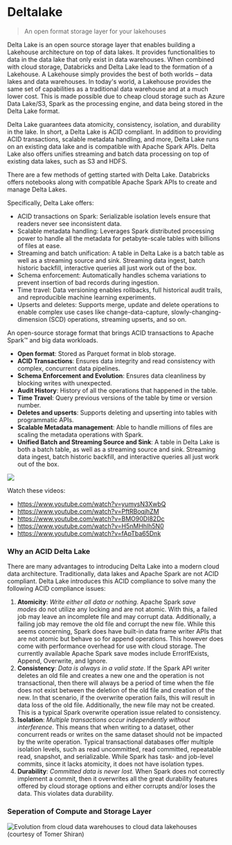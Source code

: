 # Deltalake

> An open format storage layer for your lakehouses

Delta Lake  is an open source storage layer that enables building a Lakehouse architecture on top of data lakes. It provides functionalities to data in the data lake that only exist in data warehouses. When combined with cloud storage, Databricks and Delta Lake lead to the formation of a Lakehouse. A Lakehouse simply provides the best of both worlds – data lakes and data warehouses. In today's world, a Lakehouse provides the same set of capabilities as a traditional data warehouse and at a much lower cost. This is made possible due to cheap cloud storage such as Azure Data Lake/S3, Spark as the processing engine, and data being stored in the Delta Lake format.

Delta Lake guarantees data atomicity, consistency, isolation, and durability in the lake. In short, a Delta Lake is ACID compliant. In addition to providing ACID transactions, scalable metadata handling, and more, Delta Lake runs on an existing data lake and is compatible with Apache Spark APIs. Delta Lake also offers unifies streaming and batch data processing on top of existing data lakes, such as S3 and HDFS.

There are a few methods of getting started with Delta Lake. Databricks offers notebooks along with compatible Apache Spark APIs to create and manage Delta Lakes.

Specifically, Delta Lake offers:

- ACID transactions on Spark: Serializable isolation levels ensure that readers never see inconsistent data.
- Scalable metadata handling: Leverages Spark distributed processing power to handle all the metadata for petabyte-scale tables with billions of files at ease.
- Streaming and batch unification: A table in Delta Lake is a batch table as well as a streaming source and sink. Streaming data ingest, batch historic backfill, interactive queries all just work out of the box.
- Schema enforcement: Automatically handles schema variations to prevent insertion of bad records during ingestion.
- Time travel: Data versioning enables rollbacks, full historical audit trails, and reproducible machine learning experiments.
- Upserts and deletes: Supports merge, update and delete operations to enable complex use cases like change-data-capture, slowly-changing-dimension (SCD) operations, streaming upserts, and so on.

An open-source storage format that brings ACID transactions to Apache Spark™ and big data workloads.

* **Open format**: Stored as Parquet format in blob storage.
* **ACID Transactions**: Ensures data integrity and read consistency with complex, concurrent data pipelines.
* **Schema Enforcement and Evolution**: Ensures data cleanliness by blocking writes with unexpected.
* **Audit History**: History of all the operations that happened in the table.
* **Time Travel**: Query previous versions of the table by time or version number.
* **Deletes and upserts**: Supports deleting and upserting into tables with programmatic APIs.
* **Scalable Metadata management**: Able to handle millions of files are scaling the metadata operations with Spark.
* **Unified Batch and Streaming Source and Sink**: A table in Delta Lake is both a batch table, as well as a streaming source and sink. Streaming data ingest, batch historic backfill, and interactive queries all just work out of the box.

![](https://www.databricks.com/wp-content/uploads/2022/06/db-247-blog-img-3.png)

Watch these videos:

- https://www.youtube.com/watch?v=yumysN3XwbQ
- https://www.youtube.com/watch?v=PftRBoqjhZM
- https://www.youtube.com/watch?v=BMO90DI82Dc
- https://www.youtube.com/watch?v=H5nMHhlh5N0
- https://www.youtube.com/watch?v=fApTba65Dnk

### Why an ACID Delta Lake

There are many advantages to introducing Delta Lake into a modern cloud data architecture. Traditionally, data lakes and Apache Spark are not ACID compliant. Delta Lake introduces this ACID compliance to solve many the following ACID compliance issues:

1. **Atomicity**: *Write either all data or nothing*. Apache Spark *save modes* do not utilize any locking and are not atomic. With this, a failed job may leave an incomplete file and may corrupt data. Additionally, a failing job may remove the old file and corrupt the new file. While this seems concerning, Spark does have built-in data frame writer APIs that are not atomic but behave so for append operations. This however does come with performance overhead for use with cloud storage. The currently available Apache Spark save modes include ErrorIfExists, Append, Overwrite, and Ignore.
2. **Consistency**: *Data is always in a valid state*. If the Spark API writer deletes an old file and creates a new one and the operation is not transactional, then there will always be a period of time when the file does not exist between the deletion of the old file and creation of the new. In that scenario, if the overwrite operation fails, this will result in data loss of the old file. Additionally, the new file may not be created. This is a typical Spark overwrite operation issue related to consistency.
3. **Isolation**: *Multiple transactions occur independently without interference*. This means that when writing to a dataset, other concurrent reads or writes on the same dataset should not be impacted by the write operation. Typical transactional databases offer multiple isolation levels, such as read uncommitted, read committed, repeatable read, snapshot, and serializable. While Spark has task- and job-level commits, since it lacks atomicity, it does not have isolation types.
4. **Durability**: *Committed data is never lost.* When Spark does not correctly implement a commit, then it overwrites all the great durability features offered by cloud storage options and either corrupts and/or loses the data. This violates data durability.

### Seperation of Compute and Storage Layer

![Evolution from cloud data warehouses to cloud data lakehouses (courtesy of Tomer Shiran)](https://user-images.githubusercontent.com/62965911/213930654-e49a4550-0e1d-42e2-9813-344e7728cfec.png)